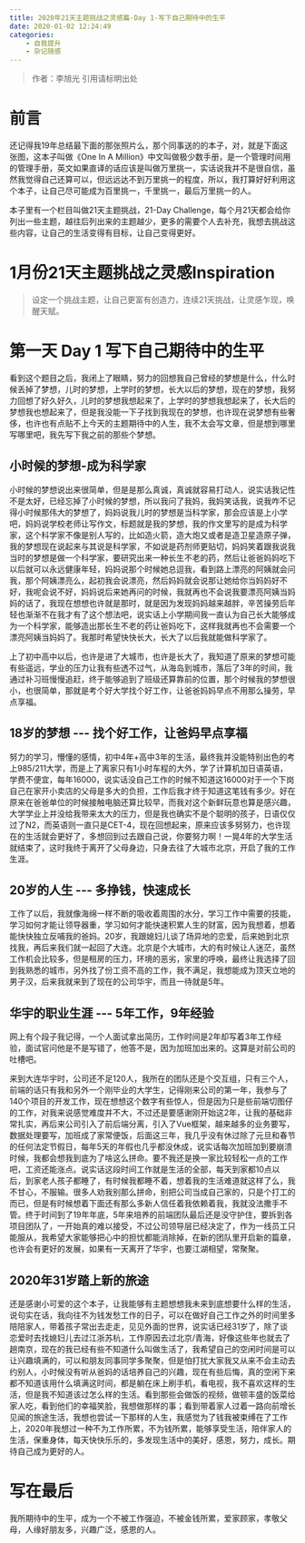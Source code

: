 ```yaml
---
title: 2020年21天主题挑战之灵感篇-Day 1-写下自己期待中的生平
date: 2020-01-02 12:24:49
categories: 
	- 自我提升
	- 杂记随感
---
```

> 作者：李旭光
> 引用请标明出处

# 前言
还记得我19年总结最下面的那张照片么，那个同事送的的本子，对，就是下面这张图，这本子叫做《One In A Million》中文叫做极少数手册，是一个管理时间用的管理手册，英文如果直译的话应该是叫做万里挑一，实话说我并不是很自信，虽然我觉得自己还算可以，但远远达不到万里挑一的程度，所以，我打算好好利用这个本子，让自己尽可能成为百里挑一，千里挑一，最后万里挑一的人。

本子里有一个栏目叫做21天主题挑战，21-Day Challenge，每个月21天都会给你列出一些主题，越往后列出来的主题越少，更多的需要个人去补充，我想去挑战这些内容，让自己的生活变得有目标，让自己变得更好。
<!-- more -->

# 1月份21天主题挑战之灵感Inspiration
> 设定一个挑战主题，让自己更富有创造力，连续21天挑战，让灵感乍现，唤醒天赋。

# 第一天 Day 1 写下自己期待中的生平
看到这个题目之后，我闭上了眼睛，努力的回想我自己曾经的梦想是什么，什么时候丢掉了梦想，儿时的梦想，上学时的梦想，长大以后的梦想，现在的梦想，我努力回想了好久好久，儿时的梦想我想起来了，上学时的梦想我想起来了，长大后的梦想我也想起来了，但是我没能一下子找到我现在的梦想，也许现在说梦想有些奢侈，也许也有点贴不上今天的主题期待中的人生，我不太会写文章，但是想到哪里写哪里吧，我先写下我之前的那些个梦想。

## 小时候的梦想-成为科学家
小时候的梦想说出来很简单，但是是那么真诚，真诚就容易打动人，说实话我记性不是太好，已经忘掉了小时候的梦想，所以我问了我妈，我妈笑话我，说我咋不记得小时候那伟大的梦想了，妈妈说我儿时的梦想是当科学家，那会应该是上小学吧，妈妈说学校老师让写作文，标题就是我的梦想，我的作文里写的是成为科学家，这个科学家不像是别人写的，比如造火箭，造大炮又或者是造卫星造原子弹，我的梦想现在说起来与其说是科学家，不如说是药剂师更贴切，妈妈笑着跟我说我当时的梦想是做一个科学家，要研究出来一种长生不老的药，然后让爸爸妈妈吃下以后就可以永远健康年轻，妈妈说那个时候她总逗我，看到路上漂亮的阿姨就会问我，那个阿姨漂亮么，起初我会说漂亮，然后妈妈就会说那让她给你当妈妈好不好，我呢会说不好，妈妈说后来她再问的时候，我就再也不会说我要漂亮阿姨当妈妈的话了，我现在想想也许就是那时，就是因为发现妈妈越来越胖，辛苦操劳后年轻也渐渐不在我才有了这个想法吧，说实话上小学期间我一直认为自己长大能够成为一个科学家，能够造出那长生不老的药让爸妈吃下，这样我就再也不会需要一个漂亮阿姨当妈妈了。我那时希望快快长大，长大了以后我就能做科学家了。

上了初中高中以后，也许是进了大城市，也许是长大了，我知道了原来的梦想可能有些遥远，学业的压力让我有些透不过气，从海岛到城市，落后了3年的时间，我通过补习班慢慢追赶，终于能够追到了班级还算靠前的位置，那个时候我的梦想很小，也很简单，那就是考个好大学找个好工作，让爸爸妈妈早点不用那么操劳，早点享福。

## 18岁的梦想 --- 找个好工作，让爸妈早点享福
努力的学习，懵懂的感情，初中4年+高中3年的生活，最终我并没能特别出色的考上985/211大学，而是上了离家只有1小时车程的大外，学了计算机加日语英语，学费不便宜，每年16000，说实话没自己工作的时候不知道这16000对于一个下岗自己在家开小卖店的父母是多大的负担，工作后我才终于知道这笔钱有多少。好在原来在爸爸单位的时候接触电脑还算比较早，而我对这个新鲜玩意也算是感兴趣，大学学业上并没给我带来太大的压力，但是我也确实不是个聪明的孩子，日语仅仅过了N2，而英语则一直只是CET-4，现在回想起来，原来应该多努努力，也许现在的生活就会更好了，多想回到过去跟自己说，你要努力啊！一晃4年的大学生活就结束了，这时我终于离开了父母身边，只身去往了大城市北京，开启了我的工作生涯。

## 20岁的人生 --- 多挣钱，快速成长
工作了以后，我就像海绵一样不断的吸收着周围的水分，学习工作中需要的技能，学习如何才能让领导器重，学习如何才能快速积累人生的财富，因为我想着，想着能快快独立反哺我的爸妈。20岁，我跟媳妇儿谈了场异地的恋爱，后来她到北京找我，再后来我们就一起回了大连。北京是个大城市，大的有时候让人迷茫，虽然工作机会比较多，但是租房的压力，环境的恶劣，家里的呼唤，最终让我选择了回到我熟悉的城市，另外找了份工资不高的工作，我不满足，我想能成为顶天立地的男子汉，后来我就来到了现在的公司华宇，而且一待就是5年。

## 华宇的职业生涯 --- 5年工作，9年经验
网上有个段子我记得，一个人面试拿出简历，工作时间是2年却写着3年工作经验，面试官问他是不是写错了，他答不是，因为加班加出来的。这算是对前公司的吐槽吧。

来到大连华宇时，公司还不足120人，我所在的团队还是个交互组，只有三个人，前端的话只有我和另外一个刚毕业的大学生，记得刚来公司的第一年，我参与了140个项目的开发工作，现在想想这个数字有些惊人，但是因为只是些前端切图仔的工作，对我来说感觉难度并不大，不过还是要感谢刚开始这2年，让我的基础非常扎实，再后来公司引入了前后端分离，引入了Vue框架，越来越多的业务要写，数据处理要写，加班成了家常便饭，后面这三年，我几乎没有休过除了元旦和春节的任何法定节假日，每年5天的年假也几乎都没休成，说实话每次加班加到要崩溃时候，我都会想我到底为了啥这么拼命。要不我还是换一家比较轻松一点的工作吧，工资还能涨点。说实话这段时间工作就是生活的全部，每天到家都10点以后，到家老人孩子都睡了，有时候我都睡不着，想着我的生活难道就这样了么，我不甘心，不服输。很多人劝我别那么拼命，别把公司当成自己家的，只是个打工的而已，但是有时候想着下面还有那么多新人信任着我依赖着我，我就没法撒手不管。终于时间到了19年年底，5年来培养的前端团队最后还是没守护住，要拆到各项目团队了，一开始真的难以接受，不过公司领导层已经决定了，作为一线员工只能服从，我希望大家能够把心中的担忧都能消除掉，在新的团队里开启新的篇章，也许会有更好的发展，如果有一天离开了华宇，也要江湖相望，常聚聚。

## 2020年31岁踏上新的旅途
还是感谢小可爱的这个本子，让我能够有主题想想我未来到底想要什么样的生活，说句实在话，我向往不为钱发愁工作的日子，可以在做好自己工作之外的时间里多陪陪家人，带着孩子常出去走走，见见外面的世界，说实话已经31岁了，除了谈恋爱时去找媳妇儿去过江浙苏杭，工作原因去过北京/青海，好像这些年也就去了趟南京，现在的我已经有些不知道什么叫做生活了，我希望自己的空闲时间是可以让兴趣填满的，可以和朋友同事同学多聚聚，但是怕打扰大家我又从来不会主动去约别人，小时候没有听从爸妈的话培养自己的兴趣，现在有些后悔，真的空闲下来都不知道该用什么填满这时间，都是躺在床上刷手机，看电视，我不喜欢这样的生活，但是我不知道该过怎么样的生活。看到那些会做饭的视频，做顿丰盛的饭菜给家人吃，看到他们的幸福笑脸，我想做那样的事；看到带着家人过着一路向前增长见闻的旅途生活，我想也尝试一下那样的人生，我感觉为了钱我被束缚在了工作上，2020年我想过一种不为工作所累，不为钱所累，能够享受生活，陪伴家人的生活，保重身体，每天快快乐乐的，多发现生活中的美好，感恩，努力，成长。期待自己成为更好的人。

# 写在最后
我所期待中的生平，成为一个不被工作强迫，不被金钱所累，爱家顾家，孝敬父母，人缘好朋友多，兴趣广泛，感恩的人。